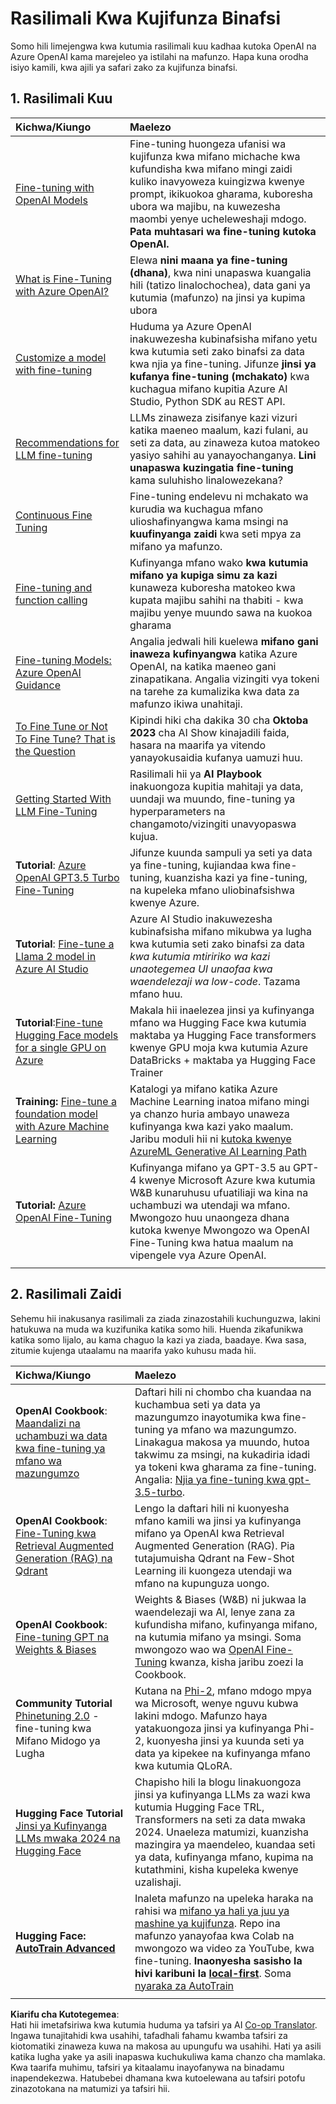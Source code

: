 <!--
CO_OP_TRANSLATOR_METADATA:
{
  "original_hash": "c2f423d1402f71ca3869ec135bb77d16",
  "translation_date": "2025-07-09T18:06:59+00:00",
  "source_file": "18-fine-tuning/RESOURCES.md",
  "language_code": "sw"
}
-->
# Rasilimali Kwa Kujifunza Binafsi

Somo hili limejengwa kwa kutumia rasilimali kuu kadhaa kutoka OpenAI na Azure OpenAI kama marejeleo ya istilahi na mafunzo. Hapa kuna orodha isiyo kamili, kwa ajili ya safari zako za kujifunza binafsi.

## 1. Rasilimali Kuu

| Kichwa/Kiungo                                                                                                                                                                                                                   | Maelezo                                                                                                                                                                                                                                                                                                                   |
| :--------------------------------------------------------------------------------------------------------------------------------------------------------------------------------------------------------------------------- | :---------------------------------------------------------------------------------------------------------------------------------------------------------------------------------------------------------------------------------------------------------------------------------------------------------------------------- |
| [Fine-tuning with OpenAI Models](https://platform.openai.com/docs/guides/fine-tuning?WT.mc_id=academic-105485-koreyst)                                                                                                       | Fine-tuning huongeza ufanisi wa kujifunza kwa mifano michache kwa kufundisha kwa mifano mingi zaidi kuliko inavyoweza kuingizwa kwenye prompt, ikikuokoa gharama, kuboresha ubora wa majibu, na kuwezesha maombi yenye ucheleweshaji mdogo. **Pata muhtasari wa fine-tuning kutoka OpenAI.**                                                                                    |
| [What is Fine-Tuning with Azure OpenAI?](https://learn.microsoft.com/azure/ai-services/openai/concepts/fine-tuning-considerations#what-is-fine-tuning-with-azure-openai?WT.mc_id=academic-105485-koreyst)                   | Elewa **nini maana ya fine-tuning (dhana)**, kwa nini unapaswa kuangalia hili (tatizo linalochochea), data gani ya kutumia (mafunzo) na jinsi ya kupima ubora                                                                                                                                                                           |
| [Customize a model with fine-tuning](https://learn.microsoft.com/azure/ai-services/openai/how-to/fine-tuning?tabs=turbo%2Cpython&pivots=programming-language-studio#continuous-fine-tuning?WT.mc_id=academic-105485-koreyst) | Huduma ya Azure OpenAI inakuwezesha kubinafsisha mifano yetu kwa kutumia seti zako binafsi za data kwa njia ya fine-tuning. Jifunze **jinsi ya kufanya fine-tuning (mchakato)** kwa kuchagua mifano kupitia Azure AI Studio, Python SDK au REST API.                                                                                                                                |
| [Recommendations for LLM fine-tuning](https://learn.microsoft.com/ai/playbook/technology-guidance/generative-ai/working-with-llms/fine-tuning-recommend?WT.mc_id=academic-105485-koreyst)                                    | LLMs zinaweza zisifanye kazi vizuri katika maeneo maalum, kazi fulani, au seti za data, au zinaweza kutoa matokeo yasiyo sahihi au yanayochanganya. **Lini unapaswa kuzingatia fine-tuning** kama suluhisho linalowezekana?                                                                                                                                  |
| [Continuous Fine Tuning](https://learn.microsoft.com/azure/ai-services/openai/how-to/fine-tuning?tabs=turbo%2Cpython&pivots=programming-language-studio#continuous-fine-tuning?WT.mc_id=academic-105485-koreyst)             | Fine-tuning endelevu ni mchakato wa kurudia wa kuchagua mfano ulioshafinyangwa kama msingi na **kuufinyanga zaidi** kwa seti mpya za mifano ya mafunzo.                                                                                                                                                     |
| [Fine-tuning and function calling](https://learn.microsoft.com/azure/ai-services/openai/how-to/fine-tuning-functions?WT.mc_id=academic-105485-koreyst)                                                                       | Kufinyanga mfano wako **kwa kutumia mifano ya kupiga simu za kazi** kunaweza kuboresha matokeo kwa kupata majibu sahihi na thabiti - kwa majibu yenye muundo sawa na kuokoa gharama                                                                                                                                        |
| [Fine-tuning Models: Azure OpenAI Guidance](https://learn.microsoft.com/azure/ai-services/openai/concepts/models#fine-tuning-models?WT.mc_id=academic-105485-koreyst)                                                        | Angalia jedwali hili kuelewa **mifano gani inaweza kufinyangwa** katika Azure OpenAI, na katika maeneo gani zinapatikana. Angalia vizingiti vya tokeni na tarehe za kumalizika kwa data za mafunzo ikiwa unahitaji.                                                                                                                            |
| [To Fine Tune or Not To Fine Tune? That is the Question](https://learn.microsoft.com/shows/ai-show/to-fine-tune-or-not-fine-tune-that-is-the-question?WT.mc_id=academic-105485-koreyst)                                      | Kipindi hiki cha dakika 30 cha **Oktoba 2023** cha AI Show kinajadili faida, hasara na maarifa ya vitendo yanayokusaidia kufanya uamuzi huu.                                                                                                                                                                                        |
| [Getting Started With LLM Fine-Tuning](https://learn.microsoft.com/ai/playbook/technology-guidance/generative-ai/working-with-llms/fine-tuning-recommend?WT.mc_id=academic-105485-koreyst)                                             | Rasilimali hii ya **AI Playbook** inakuongoza kupitia mahitaji ya data, uundaji wa muundo, fine-tuning ya hyperparameters na changamoto/vizingiti unavyopaswa kujua.                                                                                                                                                                         |
| **Tutorial**: [Azure OpenAI GPT3.5 Turbo Fine-Tuning](https://learn.microsoft.com/azure/ai-services/openai/tutorials/fine-tune?tabs=python%2Ccommand-line?WT.mc_id=academic-105485-koreyst)                                  | Jifunze kuunda sampuli ya seti ya data ya fine-tuning, kujiandaa kwa fine-tuning, kuanzisha kazi ya fine-tuning, na kupeleka mfano uliobinafsishwa kwenye Azure.                                                                                                                                                                                    |
| **Tutorial**: [Fine-tune a Llama 2 model in Azure AI Studio](https://learn.microsoft.com/azure/ai-studio/how-to/fine-tune-model-llama?WT.mc_id=academic-105485-koreyst)                                                      | Azure AI Studio inakuwezesha kubinafsisha mifano mikubwa ya lugha kwa kutumia seti zako binafsi za data _kwa kutumia mtiririko wa kazi unaotegemea UI unaofaa kwa waendelezaji wa low-code_. Tazama mfano huu.                                                                                                                                                               |
| **Tutorial**:[Fine-tune Hugging Face models for a single GPU on Azure](https://learn.microsoft.com/azure/databricks/machine-learning/train-model/huggingface/fine-tune-model?WT.mc_id=academic-105485-koreyst)               | Makala hii inaelezea jinsi ya kufinyanga mfano wa Hugging Face kwa kutumia maktaba ya Hugging Face transformers kwenye GPU moja kwa kutumia Azure DataBricks + maktaba ya Hugging Face Trainer                                                                                                                                                |
| **Training:** [Fine-tune a foundation model with Azure Machine Learning](https://learn.microsoft.com/training/modules/finetune-foundation-model-with-azure-machine-learning/?WT.mc_id=academic-105485-koreyst)         | Katalogi ya mifano katika Azure Machine Learning inatoa mifano mingi ya chanzo huria ambayo unaweza kufinyanga kwa kazi yako maalum. Jaribu moduli hii ni [kutoka kwenye AzureML Generative AI Learning Path](https://learn.microsoft.com/training/paths/work-with-generative-models-azure-machine-learning/?WT.mc_id=academic-105485-koreyst) |
| **Tutorial:** [Azure OpenAI Fine-Tuning](https://docs.wandb.ai/guides/integrations/azure-openai-fine-tuning?WT.mc_id=academic-105485-koreyst)                                                                                | Kufinyanga mifano ya GPT-3.5 au GPT-4 kwenye Microsoft Azure kwa kutumia W&B kunaruhusu ufuatiliaji wa kina na uchambuzi wa utendaji wa mfano. Mwongozo huu unaongeza dhana kutoka kwenye Mwongozo wa OpenAI Fine-Tuning kwa hatua maalum na vipengele vya Azure OpenAI.                                                                         |
|                                                                                                                                                                                                                              |                                                                                                                                                                                                                                                                                                                               |

## 2. Rasilimali Zaidi

Sehemu hii inakusanya rasilimali za ziada zinazostahili kuchunguzwa, lakini hatukuwa na muda wa kuzifunika katika somo hili. Huenda zikafunikwa katika somo lijalo, au kama chaguo la kazi ya ziada, baadaye. Kwa sasa, zitumie kujenga utaalamu na maarifa yako kuhusu mada hii.

| Kichwa/Kiungo                                                                                                                                                                                                            | Maelezo                                                                                                                                                                                                                                                                                                                                                                                                                                                                                                                 |
| :-------------------------------------------------------------------------------------------------------------------------------------------------------------------------------------------------------------------- | :-------------------------------------------------------------------------------------------------------------------------------------------------------------------------------------------------------------------------------------------------------------------------------------------------------------------------------------------------------------------------------------------------------------------------------------------------------------------------------------------------------------------------- |
| **OpenAI Cookbook**: [Maandalizi na uchambuzi wa data kwa fine-tuning ya mfano wa mazungumzo](https://cookbook.openai.com/examples/chat_finetuning_data_prep?WT.mc_id=academic-105485-koreyst)                                      | Daftari hili ni chombo cha kuandaa na kuchambua seti ya data ya mazungumzo inayotumika kwa fine-tuning ya mfano wa mazungumzo. Linakagua makosa ya muundo, hutoa takwimu za msingi, na kukadiria idadi ya tokeni kwa gharama za fine-tuning. Angalia: [Njia ya fine-tuning kwa gpt-3.5-turbo](https://platform.openai.com/docs/guides/fine-tuning?WT.mc_id=academic-105485-koreyst).                                                                                                                                                                   |
| **OpenAI Cookbook**: [Fine-Tuning kwa Retrieval Augmented Generation (RAG) na Qdrant](https://cookbook.openai.com/examples/fine-tuned_qa/ft_retrieval_augmented_generation_qdrant?WT.mc_id=academic-105485-koreyst) | Lengo la daftari hili ni kuonyesha mfano kamili wa jinsi ya kufinyanga mifano ya OpenAI kwa Retrieval Augmented Generation (RAG). Pia tutajumuisha Qdrant na Few-Shot Learning ili kuongeza utendaji wa mfano na kupunguza uongo.                                                                                                                                                                                                                                                                |
| **OpenAI Cookbook**: [Fine-tuning GPT na Weights & Biases](https://cookbook.openai.com/examples/third_party/gpt_finetuning_with_wandb?WT.mc_id=academic-105485-koreyst)                                             | Weights & Biases (W&B) ni jukwaa la waendelezaji wa AI, lenye zana za kufundisha mifano, kufinyanga mifano, na kutumia mifano ya msingi. Soma mwongozo wao wa [OpenAI Fine-Tuning](https://docs.wandb.ai/guides/integrations/openai-fine-tuning/?WT.mc_id=academic-105485-koreyst) kwanza, kisha jaribu zoezi la Cookbook.                                                                                                                                                                                                                  |
| **Community Tutorial** [Phinetuning 2.0](https://huggingface.co/blog/g-ronimo/phinetuning?WT.mc_id=academic-105485-koreyst) - fine-tuning kwa Mifano Midogo ya Lugha                                                   | Kutana na [Phi-2](https://www.microsoft.com/research/blog/phi-2-the-surprising-power-of-small-language-models/?WT.mc_id=academic-105485-koreyst), mfano mdogo mpya wa Microsoft, wenye nguvu kubwa lakini mdogo. Mafunzo haya yatakuongoza jinsi ya kufinyanga Phi-2, kuonyesha jinsi ya kuunda seti ya data ya kipekee na kufinyanga mfano kwa kutumia QLoRA.                                                                                                                                                                       |
| **Hugging Face Tutorial** [Jinsi ya Kufinyanga LLMs mwaka 2024 na Hugging Face](https://www.philschmid.de/fine-tune-llms-in-2024-with-trl?WT.mc_id=academic-105485-koreyst)                                               | Chapisho hili la blogu linakuongoza jinsi ya kufinyanga LLMs za wazi kwa kutumia Hugging Face TRL, Transformers na seti za data mwaka 2024. Unaeleza matumizi, kuanzisha mazingira ya maendeleo, kuandaa seti ya data, kufinyanga mfano, kupima na kutathmini, kisha kupeleka kwenye uzalishaji.                                                                                                                                                                                                                                                                |
| **Hugging Face: [AutoTrain Advanced](https://github.com/huggingface/autotrain-advanced?WT.mc_id=academic-105485-koreyst)**                                                                                            | Inaleta mafunzo na upeleka haraka na rahisi wa [mifano ya hali ya juu ya mashine ya kujifunza](https://twitter.com/abhi1thakur/status/1755167674894557291?WT.mc_id=academic-105485-koreyst). Repo ina mafunzo yanayofaa kwa Colab na mwongozo wa video za YouTube, kwa fine-tuning. **Inaonyesha sasisho la hivi karibuni la [local-first](https://twitter.com/abhi1thakur/status/1750828141805777057?WT.mc_id=academic-105485-koreyst)**. Soma [nyaraka za AutoTrain](https://huggingface.co/autotrain?WT.mc_id=academic-105485-koreyst) |
|                                                                                                                                                                                                                       |                                                                                                                                                                                                                                                                                                                                                                                                                                                                                                                             |

**Kiarifu cha Kutotegemea**:  
Hati hii imetafsiriwa kwa kutumia huduma ya tafsiri ya AI [Co-op Translator](https://github.com/Azure/co-op-translator). Ingawa tunajitahidi kwa usahihi, tafadhali fahamu kwamba tafsiri za kiotomatiki zinaweza kuwa na makosa au upungufu wa usahihi. Hati ya asili katika lugha yake ya asili inapaswa kuchukuliwa kama chanzo cha mamlaka. Kwa taarifa muhimu, tafsiri ya kitaalamu inayofanywa na binadamu inapendekezwa. Hatubebei dhamana kwa kutoelewana au tafsiri potofu zinazotokana na matumizi ya tafsiri hii.